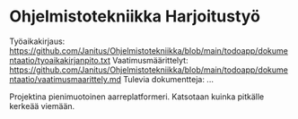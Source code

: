 # Ohjelmistotekniikka Harjoitustyö

Työaikakirjaus: https://github.com/Janitus/Ohjelmistotekniikka/blob/main/todoapp/dokumentaatio/tyoaikakirjanpito.txt
Vaatimusmäärittelyt: https://github.com/Janitus/Ohjelmistotekniikka/blob/main/todoapp/dokumentaatio/vaatimusmaarittely.md
Tulevia dokumentteja: ...

Projektina pienimuotoinen aarreplatformeri. Katsotaan kuinka pitkälle kerkeää viemään.